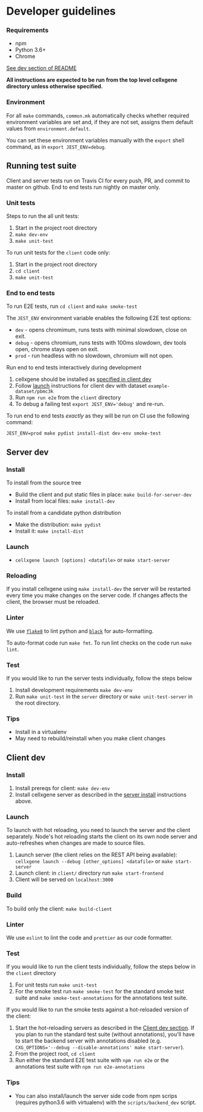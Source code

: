 # Developer guidelines

### Requirements
- npm
- Python 3.6+
- Chrome

[See dev section of README](../README.md)

**All instructions are expected to be run from the top level cellxgene directory unless otherwise specified.**

### Environment

For all `make` commands, `common.mk` automatically checks whether required environment variables are set and, if they are not set, assigns them default values from `environment.default`.

You can set these environment variables manually with the `export` shell command, as in `export JEST_ENV=debug`.

## Running test suite
Client and server tests run on Travis CI for every push, PR, and commit to master on github. End to end tests run nightly on master only. 

### Unit tests
Steps to run the all unit tests:
1. Start in the project root directory
1. `make dev-env`
1. `make unit-test`

To run unit tests for the `client` code only:
1. Start in the project root directory
1. `cd client`
1. `make unit-test`

### End to end tests

To run E2E tests, run `cd client` and `make smoke-test`

The `JEST_ENV` environment variable enables the following E2E test options:
* `dev` - opens chromimum, runs tests with minimal slowdown, close on exit.
* `debug` - opens chromium, runs tests with 100ms slowdown, dev tools open, chrome stays open on exit.
* `prod` - run headless with no slowdown, chromium will not open.

Run end to end tests interactively during development
1. cellxgene should be installed as [specified in client dev](#install-1)
1. Follow [launch](#launch-1) instructions for client dev with dataset `example-dataset/pbmc3k`
1. Run `npm run e2e` from the `client` directory
1. To debug a failing test `export JEST_ENV='debug'` and re-run.

To run end to end tests _exactly_ as they will be run on CI use the following command:
```
JEST_ENV=prod make pydist install-dist dev-env smoke-test
```

## Server dev
### Install

To install from the source tree
* Build the client and put static files in place: `make build-for-server-dev`
* Install from local files: `make install-dev`

To install from a candidate python distribution
* Make the distribution: `make pydist`
* Install it: `make install-dist`

### Launch
* `cellxgene launch [options] <datafile>` or `make start-server`

### Reloading
If you install cellxgene using `make install-dev` the server will be restarted every time you make changes on the server code. If changes affects the client, the browser must be reloaded.

### Linter

We use [`flake8`](https://github.com/PyCQA/flake8) to lint python and [`black`](https://pypi.org/project/black/) for auto-formatting.

To auto-format code run `make fmt`. To run lint checks on the code run `make lint`.

### Test
If you would like to run the server tests individually, follow the steps below
1. Install development requirements `make dev-env`
1. Run `make unit-test` in the `server` directory or `make unit-test-server` in the root directory.

### Tips
* Install in a virtualenv
* May need to rebuild/reinstall when you make client changes

## Client dev
### Install
1. Install prereqs for client: `make dev-env`
2. Install cellxgene server as described in the [server install](#install) instructions above.

### Launch
To launch with hot reloading, you need to launch the server and the client separately. Node's hot reloading starts the client on its own node server and auto-refreshes when changes are made to source files.
1. Launch server (the client relies on the REST API being available): `cellxgene launch --debug [other_options] <datafile>` or `make start-server`
2. Launch client: in `client/` directory run `make start-frontend`
3. Client will be served on `localhost:3000`

### Build
To build only the client: `make build-client`

### Linter
We use `eslint` to lint the code and `prettier` as our code formatter.

### Test

If you would like to run the client tests individually, follow the steps below in the `client` directory
1. For unit tests run `make unit-test`
1. For the smoke test run `make smoke-test` for the standard smoke test suite and `make smoke-test-annotations` for the annotations test suite.

If you would like to run the smoke tests against a hot-reloaded version of the client:
1. Start the hot-reloading servers as described in the [Client dev section](#client-dev). If you plan to run the standard test suite (without annotations), you'll have to start the backend server with annotations disabled (e.g. `CXG_OPTIONS='--debug --disable-annotations' make start-server`).
1. From the project root, `cd client`
1. Run either the standard E2E test suite with `npm run e2e` or the annotations test suite with `npm run e2e-annotations`

### Tips
* You can also install/launch the server side code from npm scrips (requires python3.6 with virtualenv) with the `scripts/backend_dev` script.
